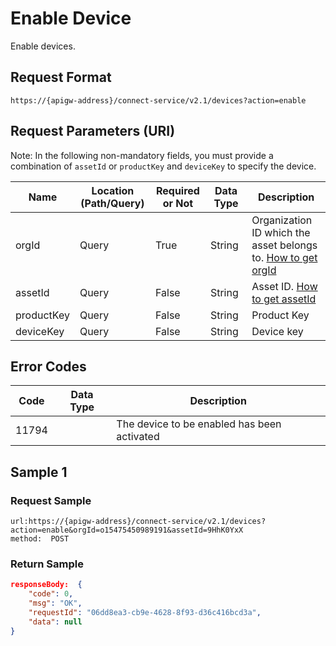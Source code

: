 # Enable Device



Enable devices.

## Request Format

```
https://{apigw-address}/connect-service/v2.1/devices?action=enable
```

## Request Parameters (URI)

Note: In the following non-mandatory fields, you must provide a combination of `assetId` or `productKey` and `deviceKey` to specify the device.

| Name | Location (Path/Query) | Required or Not | Data Type | Description |
|---------------|------------------|----------|-----------|--------------|
| orgId         | Query            | True     | String    | Organization ID which the asset belongs to. [How to get orgId](/docs/api/en/latest/api_faqs#how-to-get-organization-id-orgid-orgid)                |
| assetId  | Query          | False      | String        | Asset ID. [How to get assetId](/docs/api/en/latest/api_faqs.html#how-to-get-asset-id-assetid-assetid) |
| productKey | Query         | False      | String         | Product Key      |
| deviceKey | Query         | False     | String          | Device key          |
    


## Error Codes

| Code| Data Type | Description |
|-------------|-----------------------------------|-----------------------------|
| 11794 |                | The device to be enabled has been activated             |


## Sample 1

### Request Sample

```
url:https://{apigw-address}/connect-service/v2.1/devices?action=enable&orgId=o15475450989191&assetId=9HhK0YxX
method:  POST
```

### Return Sample

```json
responseBody:  {
	"code": 0,
	"msg": "OK",
	"requestId": "06dd8ea3-cb9e-4628-8f93-d36c416bcd3a",
	"data": null
}
```

